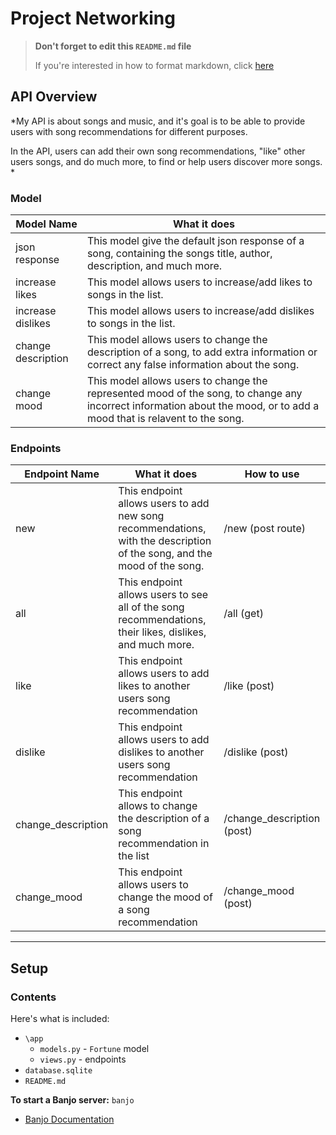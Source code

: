 # Project Networking


> **Don't forget to edit this `README.md` file**
>
> If you're interested in how to format markdown, click [here](https://www.markdownguide.org/basic-syntax/#images-1)

## API Overview
*My API is about songs and music, and it's goal is to be able to provide users with song recommendations for different purposes. 

In the API, users can add their own song recommendations, "like" other users songs, and do much more, to find or help users discover more songs. *

### Model


| Model Name  | What it does  |
|---|---|
| json response  |  This model give the default json response of a song, containing the songs title, author, description, and much more. |
| increase likes  | This model allows users to increase/add likes to songs in the list.  |
| increase dislikes  | This model allows users to increase/add dislikes to songs in the list.  |
| change description  |  This model allows users to change the description of a song, to add extra information or correct any false information about the song. |
| change mood  | This model allows users to change the represented mood of the song, to change any incorrect information about the mood, or to add a mood that is relavent to the song.   |
### Endpoints
| Endpoint Name  |  What it does |  How to use |
|---|---|---|
| new  | This endpoint allows users to add new song recommendations, with the description of the song, and the mood of the song.  |  /new (post route) |
|  all |  This endpoint allows users to see all of the song recommendations, their likes, dislikes, and much more. | /all (get)  |
| like  | This endpoint allows users to add likes to another users song recommendation  | /like (post)  |
| dislike  | This endpoint allows users to add dislikes to another users song recommendation  | /dislike (post)  |
| change_description  | This endpoint allows to change the description of a song recommendation in the list | /change_description (post)  |
| change_mood  | This endpoint allows users to change the mood of a song recommendation  | /change_mood (post)  |

---

## Setup

### Contents

Here's what is included:
- `\app`
    - `models.py` - `Fortune` model
    - `views.py` - endpoints
- `database.sqlite`  
- `README.md` 

**To start a Banjo server:** `banjo` 
- [Banjo Documentation](https://the-isf-academy.github.io/banjo_docs/)




